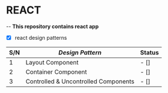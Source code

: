 # REACT
--
**This repository contains react app**

- [X]  react design patterns

| S/N | *Design Pattern* | Status |
|--|--|--|
| 1 | Layout Component | - [] |
| 2 | Container Component | - [] |
| 3 | Controlled & Uncontrolled Components | - [] |
